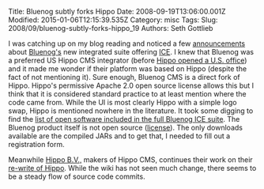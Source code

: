 Title: Bluenog subtly forks Hippo
Date: 2008-09-19T13:06:00.001Z
Modified: 2015-01-06T12:15:39.535Z
Category: misc
Tags: 
Slug: 2008/09/bluenog-subtly-forks-hippo_19
Authors: Seth Gottlieb

I was catching up on my blog reading and noticed a few [announcements](http://www.cmswire.com/cms/enterprise-cms/bluenog-launches-integrated-collaboration-environment-003149.php) about [Bluenog's](http://www.bluenog.com/) new integrated suite offering [ICE](http://bluenog.com/site/products).    I knew that Bluenog was a preferred US Hippo CMS integrator (before [Hippo opened a U.S. office](http://blog.contenthere.net/2008/03/one-hippo.html)) and it made me wonder if their platform was based on Hippo (despite the fact of not mentioning it).  Sure enough, Bluenog CMS is a direct fork of Hippo.  Hippo's permissive Apache 2.0 open source license allows this but I think that it is considered standard practice to at least mention where the code came from.  While the UI is most clearly Hippo with a simple logo swap, Hippo is mentioned nowhere in the literature.  It took some digging to find the [list of open software included in the full Bluenog ICE suite](http://www.bluenog.com/BluenogDependencies/).  The Bluenog product itself is not open source ([license](http://www.bluenog.com/clickwrapsla/)).  The  only downloads available are the compiled JARs and to get that, I needed to fill out a registration form.    
  
Meanwhile [Hippo B.V.,](http://www.onehippo.com/en/home) makers of Hippo CMS, continues their work on their [re-write of Hippo](http://docs.onehippo.org/hippo-ecm/).  While the wiki has not seen much change, there seems to be a steady flow of source code commits.
